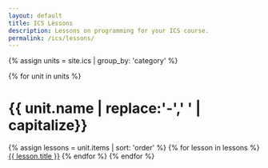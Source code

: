 ```yaml
---
layout: default
title: ICS Lessons
description: Lessons on programming for your ICS course.
permalink: /ics/lessons/
---
```


{% assign units = site.ics | group_by: 'category' %}
<div>
	{% for unit in units %}
		<h1>{{ unit.name | replace:'-',' ' | capitalize}}</h1>
		{% assign lessons = unit.items | sort: 'order' %}
		{% for lesson in lessons %}
			<a href="{{ lesson.url }}">{{ lesson.title }}</a>
		{% endfor %}
	{% endfor %}
</div>
